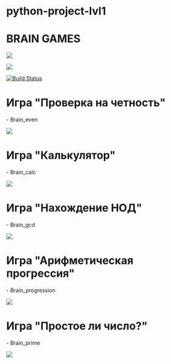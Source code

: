 # python-project-lvl1

# BRAIN GAMES

<a href="https://codeclimate.com/github/GreyGreyWolf/python-project-lvl1/maintainability"><img src="https://api.codeclimate.com/v1/badges/c0eb046de2d7cb2a910a/maintainability" /></a>

<a href="https://codeclimate.com/github/GreyGreyWolf/python-project-lvl1/test_coverage"><img src="https://api.codeclimate.com/v1/badges/c0eb046de2d7cb2a910a/test_coverage" /></a>

[![Build Status](https://travis-ci.com/GreyGreyWolf/python-project-lvl1.svg?branch=master)](https://travis-ci.com/GreyGreyWolf/python-project-lvl1)

# Игра "Проверка на четность"

 <p align = "left"> - Brain_even</p>
<a href="https://asciinema.org/a/eiSwxssCokxSJ3vcFlI1U3Lcz" target="_blank"><img src="https://asciinema.org/a/eiSwxssCokxSJ3vcFlI1U3Lcz.svg" /></a>

# Игра "Калькулятор"

 <p align = "left"> - Brain_calc</p>
<a href="https://asciinema.org/a/PNm1ydqSOzEzWKmRMAFsMEAVA" target="_blank"><img src="https://asciinema.org/a/PNm1ydqSOzEzWKmRMAFsMEAVA.svg" /></a>

# Игра "Нахождение НОД"

 <p align = "left"> - Brain_gcd</p>
<a href="https://asciinema.org/a/PFxQXuEEu5uKxWUlRNQVWTtsq" target="_blank"><img src="https://asciinema.org/a/PFxQXuEEu5uKxWUlRNQVWTtsq.svg" /></a>

# Игра "Арифметическая прогрессия"

 <p align = "left"> - Brain_progression</p>
<a href="https://asciinema.org/a/dErww27KlHjw4s5FXkirhZvQH" target="_blank"><img src="https://asciinema.org/a/dErww27KlHjw4s5FXkirhZvQH.svg" /></a>

# Игра "Простое ли число?"

 <p align = "left"> - Brain_prime</p>
<a href="https://asciinema.org/a/J8zv0FSNU4cwzJfwEzkXraUUR" target="_blank"><img src="https://asciinema.org/a/J8zv0FSNU4cwzJfwEzkXraUUR.svg" /></a>
